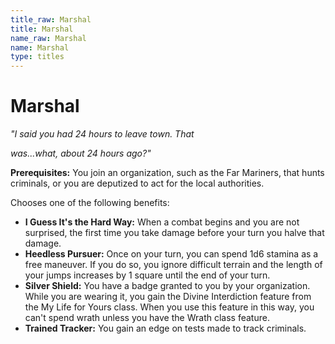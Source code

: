 ```yaml
---
title_raw: Marshal
title: Marshal
name_raw: Marshal
name: Marshal
type: titles
---
```


# Marshal

*"I said you had 24 hours to leave town. That*

*was...what, about 24 hours ago?"*

**Prerequisites:** You join an organization, such as the Far Mariners, that hunts criminals, or you are deputized to act for the local authorities.

Chooses one of the following benefits:

- **I Guess It's the Hard Way:** When a combat begins and you are not surprised, the first time you take damage before your turn you halve that damage.
- **Heedless Pursuer:** Once on your turn, you can spend 1d6 stamina as a free maneuver. If you do so, you ignore difficult terrain and the length of your jumps increases by 1 square until the end of your turn.
- **Silver Shield:** You have a badge granted to you by your organization. While you are wearing it, you gain the Divine Interdiction feature from the My Life for Yours class. When you use this feature in this way, you can't spend wrath unless you have the Wrath class feature.
- **Trained Tracker:** You gain an edge on tests made to track criminals.
